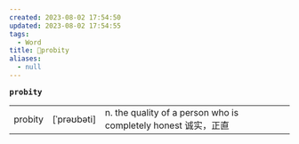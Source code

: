 ```yaml
---
created: 2023-08-02 17:54:50
updated: 2023-08-02 17:54:55
tags:
  - Word
title: 📖probity
aliases:
  - null
---
```


<pre><strong>probity</strong></pre>
|   |   |   |
|---|---|---|
|probity|[ˈprəʊbəti]|n. the quality of a person who is completely honest 诚实，正直|